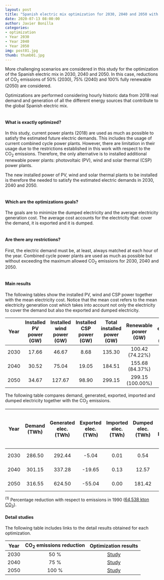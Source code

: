 ```yaml
---
layout: post
title: "Spanish electric mix optimization for 2030, 2040 and 2050 with CO<sub>2</sub> emissions reduction: 50%, 75% and 100%"
date: 2020-07-13 08:00:00
author: Javier Bonilla
categories: 
- optimization 
- Year 2030
- Year 2040
- Year 2050
img: post01.jpg
thumb: thumb01.jpg
---
```


More challenging scenarios are considered in this study for the optimization of the Spanish electric mix in 2030, 2040 and 2050. In this case, reductions of CO<sub>2</sub> emissions of 50% (2030), 75% (2040) and 100% fully renewable (2050) are considered.

Optimizations are performed considering hourly historic data from 2018 real demand and generation of all the different energy sources that contribute to the global Spanish electric mix.<!--more-->
<br><br>
#### What is exactly optimized?

In this study, current power plants (2018) are used as much as possible to satisfy the estimated future electric demands. This includes the usage of current combined cycle power plants. However, there are limitation in their usage due to the restrictions established in this work with respect to the CO<sub>2</sub> emissions. Therefore, the only alternative is to installed additional renewable power plants: photovoltaic (PV), wind and solar thermal (CSP) power plants.

The new installed power of PV, wind and solar thermal plants to be installed is therefore the needed to satisfy the estimated electric demands in 2030, 2040 and 2050.
<br><br>
#### Which are the optimizations goals?

The goals are to minimize the dumped electricity and the average electricity generation cost. The average cost accounts for the electricity that: cover the demand, it is exported and it is dumped. 
<br><br>
#### Are there any restrictions?

First, the electric demand must be, at least, always matched at each hour of the year. Combined cycle power plants are used as much as possible but without exceeding the maximum allowed CO<sub>2</sub> emissions for 2030, 2040 and 2050.
<br><br>
#### Main results

The following tables show the installed PV, wind and CSP power together with the mean electricity cost. Notice that the mean cost refers to the mean electricity generation cost which takes into account not only the electricity to cover the demand but also the exported and dumped electricity. 

| Year | Installed PV power (GW) | Installed wind power (GW) | Installed CSP power (GW) | Total installed power (GW) | Renewable power (GW) | Mean electricity cost (c€/kWh) |
|:----:|:--------:|:--------:|:--------:|:--------:|:--------:|:--------:|
| 2030 | 17.66 | 46.67 |  8.68 | 135.30 | 100.42 (74.22%) | 5.39 |
| 2040 | 30.52 | 75.04 |  19.05 | 184.51 | 155.68 (84.37%) | 4.95 |
| 2050 | 34.67 | 127.67 |  98.90 | 299.15 | 299.15 (100.00%) | 6.61 |


The following table compares demand, generated, exported, imported and dumped electricity together with the CO<sub>2</sub> emissions.

|Year | Demand (TWh) | Generated elec. (TWh) | Exported elec. (TWh) | Imported elec. (TWh) | Dumped elec. (TWh) | CO<sub>2</sub> emissions (kton) & percentage reduction <sup>(1)</sup> |
|:----:|:--------:|:--------:|:--------:|:--------:|:--------:|:--------:|
| 2030 | 286.50 | 292.44 | -5.04 | 0.01 | 0.54 | 32,235.92 (50.05%) |
| 2040 | 301.15 | 337.28 | -19.65 | 0.13 | 12.57 | 16,130.89 (75.01%) |
| 2050 | 316.55 | 624.50 | -55.04 | 0.00 | 181.42 | 0.00 (100.00%) |


<sup>(1)</sup> Percentage reduction with respect to emissions in 1990 (<a href='../../../../../emissions/'>64,538 kton CO<sub>2</sub></a>).
<br>
#### Detail studies

The following table includes links to the detail results obtained for each optimization.

| Year | CO<sub>2</sub> emissions reduction | Optimization results |
|:----:|:----------------------------------:|:--------------------:|
| 2030 | 50 % | [Study][link2030] |
| 2040 | 75 % | [Study][link2040] |
| 2050 | 100 % | [Study][link2050] |

[link2030]: ../../../../../projects/optimization-2030-2018-50/
[link2040]: ../../../../../projects/optimization-2040-2018-75/
[link2050]: ../../../../../projects/optimization-2050-2018-100/
